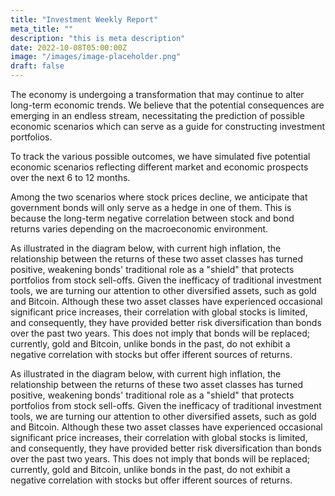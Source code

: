 ```yaml
---
title: "Investment Weekly Report"
meta_title: ""
description: "this is meta description"
date: 2022-10-08T05:00:00Z
image: "/images/image-placeholder.png"
draft: false
---
```


The economy is undergoing a transformation that may continue to alter long-term economic trends. We believe that the potential consequences are emerging in an endless stream, necessitating the prediction of possible economic scenarios which can serve as a guide for constructing investment portfolios.

To track the various possible outcomes, we have simulated five potential economic scenarios reflecting different market and economic prospects over the next 6 to 12 months.

Among the two scenarios where stock prices decline, we anticipate that government bonds will only serve as a hedge in one of them. This is because the long-term negative correlation between stock and bond returns varies depending on the macroeconomic environment.

As illustrated in the diagram below, with current high inflation, the relationship between the returns of these two asset classes has turned positive, weakening bonds' traditional role as a "shield" that protects portfolios from stock sell-offs. Given the inefficacy of traditional investment tools, we are turning our attention to other diversified assets, such as gold and Bitcoin. Although these two asset classes have experienced occasional significant price increases, their correlation with global stocks is limited, and consequently, they have provided better risk diversification than bonds over the past two years. This does not imply that bonds will be replaced; currently, gold and Bitcoin, unlike bonds in the past, do not exhibit a negative correlation with stocks but offer ifferent sources of returns.

As illustrated in the diagram below, with current high inflation, the relationship between the returns of these two asset classes has turned positive, weakening bonds' traditional role as a "shield" that protects portfolios from stock sell-offs. Given the inefficacy of traditional investment tools, we are turning our attention to other diversified assets, such as gold and Bitcoin. Although these two asset classes have experienced occasional significant price increases, their correlation with global stocks is limited, and consequently, they have provided better risk diversification than bonds over the past two years. This does not imply that bonds will be replaced; currently, gold and Bitcoin, unlike bonds in the past, do not exhibit a negative correlation with stocks but offer ifferent sources of returns.
